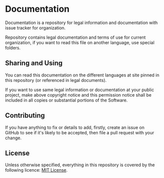 # Documentation

Documentation is a repository for legal information and documentation with issue tracker for organization.

Repository contains legal documentation and terms of use for current organization, if you want to read this file on another language, use special folders.

## Sharing and Using

You can read this documentation on the different languages at site pinned in this repository (or referenced in legal documents).

If you want to use same legal information or documentation at your public project, make above copyright notice and this permission notice shall be included in all
copies or substantial portions of the Software.

## Contributing

If you have anything to fix or details to add, firstly, create an issue on GitHub to see if it's likely to be accepted, then file a pull request with your change.

## License

Unless otherwise specified, everything in this repository is covered by the following licence: [MIT License](./LICENSE).